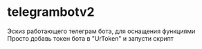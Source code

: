 # telegrambotv2
Эскиз работающего телеграм бота, для оснащения функциями                                    
Просто добавь токен бота в "UrToken" и запусти скрипт
